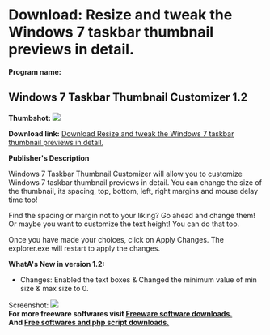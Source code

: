 # Download: Resize and tweak the Windows 7 taskbar thumbnail previews in detail.

**Program name:**

## Windows 7 Taskbar Thumbnail Customizer 1.2

  
**Thumbshot:** ![](http://www.freewarefiles.com/screenshot/win7tskbrthbnlcstmzr_md.jpg)   
  
**Download link:** [Download Resize and tweak the Windows 7 taskbar thumbnail previews in detail.](http://freesoftwares.boysofts.com/Windows-7-Taskbar-Thumbnail-Customizer_program_56426.html)  
  


**Publisher's Description**  
  


Windows 7 Taskbar Thumbnail Customizer will allow you to customize Windows 7 taskbar thumbnail previews in detail. You can change the size of the thumbnail, its spacing, top, bottom, left, right margins and mouse delay time too! 

Find the spacing or margin not to your liking? Go ahead and change them! Or maybe you want to customize the text height! You can do that too.

Once you have made your choices, click on Apply Changes. The explorer.exe will restart to apply the changes.

**WhatA's New in version 1.2:**

  * Changes: Enabled the text boxes & Changed the minimum value of min size & max size to 0. 

  
  
Screenshot: ![](http://www.freewarefiles.com/screenshot/win7tskbrthbnlcstmzr.jpg)   
**For more freeware softwares visit [Freeware software downloads.](http://freesoftwares.boysofts.com/)**   
**And [Free softwares and php script downloads.](http://www.boysofts.com/)**
